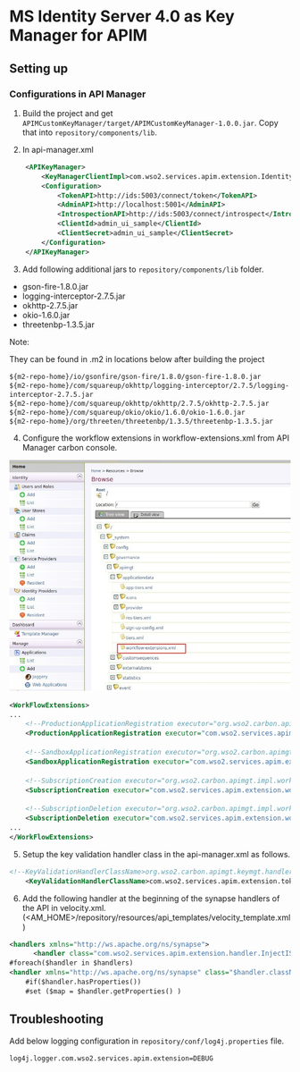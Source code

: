 # MS Identity Server 4.0 as Key Manager for APIM

## Setting up

### Configurations in API Manager

1. Build the project and get `APIMCustomKeyManager/target/APIMCustomKeyManager-1.0.0.jar`. Copy that into `repository/components/lib`.
 
2. In api-manager.xml

```xml
    <APIKeyManager>
        <KeyManagerClientImpl>com.wso2.services.apim.extension.IdentityServer4AsKMImpl</KeyManagerClientImpl>
        <Configuration>
            <TokenAPI>http://ids:5003/connect/token</TokenAPI>
            <AdminAPI>http://localhost:5001</AdminAPI>
            <IntrospectionAPI>http://ids:5003/connect/introspect</IntrospectionAPI>
            <ClientId>admin_ui_sample</ClientId>
            <ClientSecret>admin_ui_sample</ClientSecret>
        </Configuration>
    </APIKeyManager>
```

3. Add following additional jars to `repository/components/lib` folder.

* gson-fire-1.8.0.jar
* logging-interceptor-2.7.5.jar
* okhttp-2.7.5.jar
* okio-1.6.0.jar
* threetenbp-1.3.5.jar

Note: 

They can be found in .m2 in locations below after building the project

```
${m2-repo-home}/io/gsonfire/gson-fire/1.8.0/gson-fire-1.8.0.jar
${m2-repo-home}/com/squareup/okhttp/logging-interceptor/2.7.5/logging-interceptor-2.7.5.jar
${m2-repo-home}/com/squareup/okhttp/okhttp/2.7.5/okhttp-2.7.5.jar
${m2-repo-home}/com/squareup/okio/okio/1.6.0/okio-1.6.0.jar
${m2-repo-home}/org/threeten/threetenbp/1.3.5/threetenbp-1.3.5.jar
```

4. Configure the workflow extensions in workflow-extensions.xml from API Manager carbon console.

![alt text](docs/images/workflow-extension.jpg)

```xml
<WorkFlowExtensions>
...
    <!--ProductionApplicationRegistration executor="org.wso2.carbon.apimgt.impl.workflow.ApplicationRegistrationSimpleWorkflowExecutor"/-->
    <ProductionApplicationRegistration executor="com.wso2.services.apim.extension.workflow.IS4ApplicationRegistrationWorkflow"/>
    
    <!--SandboxApplicationRegistration executor="org.wso2.carbon.apimgt.impl.workflow.ApplicationRegistrationSimpleWorkflowExecutor"/-->
    <SandboxApplicationRegistration executor="com.wso2.services.apim.extension.workflow.IS4ApplicationRegistrationWorkflow"/>
    
    <!--SubscriptionCreation executor="org.wso2.carbon.apimgt.impl.workflow.SubscriptionCreationSimpleWorkflowExecutor"/-->
    <SubscriptionCreation executor="com.wso2.services.apim.extension.workflow.IS4SubscriptionCreationWorkflow"/>
    
    <!--SubscriptionDeletion executor="org.wso2.carbon.apimgt.impl.workflow.SubscriptionDeletionSimpleWorkflowExecutor"/-->
    <SubscriptionDeletion executor="com.wso2.services.apim.extension.workflow.IS4SubscriptionDeletionWorkflow"/>
...
</WorkFlowExtensions>
```
5. Setup the key validation handler class in the api-manager.xml as follows.

```xml
<!--KeyValidationHandlerClassName>org.wso2.carbon.apimgt.keymgt.handlers.DefaultKeyValidationHandler</KeyValidationHandlerClassName-->
	<KeyValidationHandlerClassName>com.wso2.services.apim.extension.token.IS4KeyValidationHandler</KeyValidationHandlerClassName>
```
6. Add the following handler at the beginning of the synapse handlers of the API in velocity.xml.
(<AM_HOME>/repository/resources/api_templates/velocity_template.xml)


```xml
<handlers xmlns="http://ws.apache.org/ns/synapse">
      <handler class="com.wso2.services.apim.extension.handler.InjectIS4ResourceHandler"/>    <==== 
#foreach($handler in $handlers)
<handler xmlns="http://ws.apache.org/ns/synapse" class="$handler.className">
    #if($handler.hasProperties())
    #set ($map = $handler.getProperties() )
```

## Troubleshooting

Add below logging configuration in `repository/conf/log4j.properties` file.

```properties
log4j.logger.com.wso2.services.apim.extension=DEBUG
```